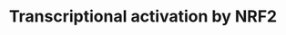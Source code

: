 ---
annotations:
- id: PW:0000378
  parent: regulatory pathway
  type: Pathway Ontology
  value: oxidative stress response pathway
- id: PW:0000369
  parent: regulatory pathway
  type: Pathway Ontology
  value: nuclear factor, erythroid 2 like 2 signaling pathway
authors:
- MaintBot
- Egonw
- Mkutmon
- Khanspers
citedin: ''
communities: []
description: Based on [Surh, 2003, figure 4](http://www.nature.com/nrc/journal/v3/n10/fig_tab/nrc1189_F4.html).
  Nrf2 induces the expression of many antioxidant enzymes. It is therefore thought
  to be involved in oxidative stress response.
last-edited: 2025-03-04
ndex: null
organisms:
- Bos taurus
redirect_from:
- /index.php/Pathway:WP988
- /instance/WP988
- /instance/WP988_r137193
revision: r137193
schema-jsonld:
- '@context': https://schema.org/
  '@id': https://wikipathways.github.io/pathways/WP988.html
  '@type': Dataset
  creator:
    '@type': Organization
    name: WikiPathways
  description: Based on [Surh, 2003, figure 4](http://www.nature.com/nrc/journal/v3/n10/fig_tab/nrc1189_F4.html).
    Nrf2 induces the expression of many antioxidant enzymes. It is therefore thought
    to be involved in oxidative stress response.
  keywords:
  - 6-HITC
  - AIMP2
  - Caffeic acid phenethyl ester
  - Curcumin
  - EPHB2
  - GCLC
  - GCLM
  - GSTA2
  - HMOX1
  - KEAP1
  - MAF
  - MAPK8
  - NFE2L2
  - NQO1
  - PIK3CA
  - PRKCA
  - SLC7A11
  - Sulforaphane
  license: CC0
  name: Transcriptional activation by NRF2
seo: CreativeWork
title: Transcriptional activation by NRF2
wpid: WP988
---